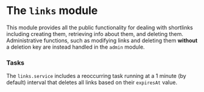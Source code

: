 # The `links` module

This module provides all the public functionality for dealing with shortlinks including creating them, retrieving info about them, and deleting them. Administrative functions, such as modifying links and deleting them __without__ a deletion key are instead handled in the `admin` module.

### Tasks

The `links.service` includes a reoccurring task running at a 1 minute (by default) interval that deletes all links based on their `expiresAt` value.
